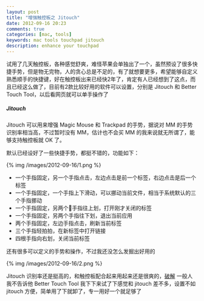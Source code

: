 ```yaml
---
layout: post
title: "增强触控板之 Jitouch"
date: 2012-09-16 20:23
comments: true
categories: [mac, tools]
keywords: mac tools touchpad jitouch
description: enhance your touchpad
---
```

试用了几天触控板，各种感觉舒爽，难怪苹果会单独出了一个，虽然预设了很多快捷手势，但是物无完物，人的贪心总是不足的，有了就想要更多，希望能够自定义熟悉顺手的快捷键，好在触控板出来已经快2年了，肯定有人已经想到了这点，而且已经这么做了，目前有2款比较好用的软件可以设置，分别是 Jitouch  和 Better Touch Tool，以后看网页就可以单手操作了

##### Jitouch

Jitouch 可以用来增强 Magic Mouse 和 Trackpad 的手势，据说对 MM 的手势识别率相当高，不过暂时没有 MM，估计也不会买 MM 的我来说就无所谓了，能够支持触控板就 OK 了。

默认已经设好了一些快捷手势，都挺不错的，功能如下：

{% img /images/2012-09-16/1.png %}

<!--more-->

- 一个手指固定，另一个手指点击，左边点击是前一个标签，右边点击是后一个标签
- 一个手指固定，一个手指上下滑动，可以挪动当前文件，相当于系统默认的三个手指挪动
- 一个手指固定，另两个手指往上划，打开刚才关闭的标签
- 一个手指固定，另两个手指往下划，退出当前应用
- 两个手指固定，左边手指点击，刷新当前标签
- 三个手指轻拍拍，在新标签中打开链接
- 四根手指向右划，关闭当前标签

还有很多可以定义的手势和操作，不过我还没怎么发掘出好用的

{% img /images/2012-09-16/2.png %}

Jitouch 识别率还是挺高的，和触控板配合起来用起来还是很爽的，[破解](http://soft.macx.cn/3788.htm) 一般人我不告诉他
Better Touch Tool 我下下来试了下感觉和 jitouch 差不多，设置不如 jitouch 方便，简单用了下就卸了，专一用好一个就足够了
